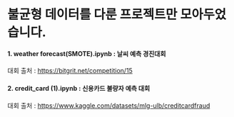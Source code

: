 # 불균형 데이터를 다룬 프로젝트만 모아두었습니다.

#### 1. weather forecast(SMOTE).ipynb : 날씨 예측 경진대회

대회 출처 : https://bitgrit.net/competition/15

#### 2. credit_card (1).ipynb : 신용카드 불량자 예측 대회

대회 출처 : https://www.kaggle.com/datasets/mlg-ulb/creditcardfraud

